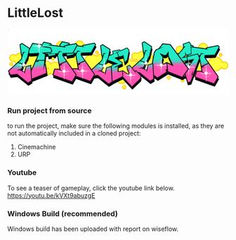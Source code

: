 # LittleLost
![Logo](https://github.com/IT-GMD-1A22/LittleLost/blob/main/Assets/Materials/JH/Texture/LittleLostGrafiti.png)

### Run project from source
to run the project, make sure the following modules is installed, as they are not automatically included in a cloned project:

1. Cinemachine
2. URP


### Youtube
To see a teaser of gameplay, click the youtube link below.
https://youtu.be/kVXt9abuzgE


### Windows Build (recommended)
Windows build has been uploaded with report on wiseflow.
